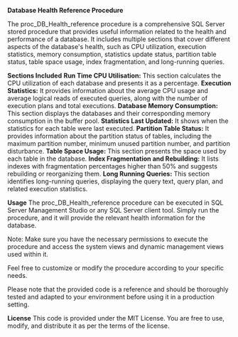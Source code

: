 **Database Health Reference Procedure**

The proc_DB_Health_reference procedure is a comprehensive SQL Server stored procedure that provides useful information related to the health and performance of a database. It includes multiple sections that cover different aspects of the database's health, such as CPU utilization, execution statistics, memory consumption, statistics update status, partition table status, table space usage, index fragmentation, and long-running queries.

**Sections Included**
**Run Time CPU Utilisation:** This section calculates the CPU utilization of each database and presents it as a percentage.
**Execution Statistics:** It provides information about the average CPU usage and average logical reads of executed queries, along with the number of execution plans and total executions.
**Database Memory Consumption:** This section displays the databases and their corresponding memory consumption in the buffer pool.
**Statistics Last Updated:** It shows when the statistics for each table were last executed.
**Partition Table Status:** It provides information about the partition status of tables, including the maximum partition number, minimum unused partition number, and partition disturbance.
**Table Space Usage:** This section presents the space used by each table in the database.
**Index Fragmentation and Rebuilding:** It lists indexes with fragmentation percentages higher than 50% and suggests rebuilding or reorganizing them.
**Long Running Queries:** This section identifies long-running queries, displaying the query text, query plan, and related execution statistics.

**Usage**
The proc_DB_Health_reference procedure can be executed in SQL Server Management Studio or any SQL Server client tool. Simply run the procedure, and it will provide the relevant health information for the database.

Note: Make sure you have the necessary permissions to execute the procedure and access the system views and dynamic management views used within it.

Feel free to customize or modify the procedure according to your specific needs.

Please note that the provided code is a reference and should be thoroughly tested and adapted to your environment before using it in a production setting.

**License**
This code is provided under the MIT License. You are free to use, modify, and distribute it as per the terms of the license.
